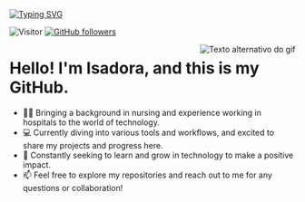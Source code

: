 
  <a href="https://git.io/typing-svg">
    <img src="https://readme-typing-svg.demolab.com?font=Cinzel&weight=700&pause=1000&color=174C29&random=false&width=435&lines=Hello%2C+fellow+explorer!" alt="Typing SVG" />
  </a>

![Visitor](https://visitor-badge.laobi.icu/badge?page_id=Isadora-Matias.repoName) [![GitHub followers](https://img.shields.io/github/followers/IsadoraMatias.svg?style=social&label=Follow)](https://github.com/IsadoraMatias?tab=followers)


<img align="right"  alt="Texto alternativo do gif" src="https://media2.giphy.com/media/v1.Y2lkPTc5MGI3NjExZnB1cjBodXp4NWs2dXIwdGhlbDU3aXc5aHdvcXB6cHMxaWxsbDR6eiZlcD12MV9naWZzX3NlYXJjaCZjdD1n/bXVAd2ZD5ND9e/200.webp" >
   
  <h1> Hello! I'm Isadora, and this is my GitHub.  </h1>

- 👩‍⚕️ Bringing a background in nursing and experience working in hospitals to the world of technology.
- 💻 Currently diving into various tools and workflows, and excited to share my projects and progress here.
- 🌱 Constantly seeking to learn and grow in technology to make a positive impact.
- 📫 Feel free to explore my repositories and reach out to me for any questions or collaboration!


  
 














